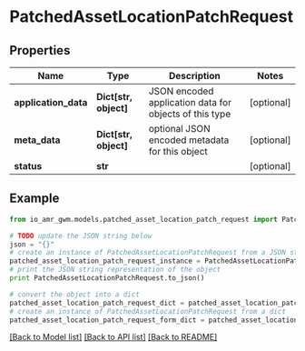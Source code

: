 # PatchedAssetLocationPatchRequest


## Properties
Name | Type | Description | Notes
------------ | ------------- | ------------- | -------------
**application_data** | **Dict[str, object]** | JSON encoded application data for objects of this type | [optional] 
**meta_data** | **Dict[str, object]** | optional JSON encoded metadata for this object | [optional] 
**status** | **str** |  | [optional] 

## Example

```python
from io_amr_gwm.models.patched_asset_location_patch_request import PatchedAssetLocationPatchRequest

# TODO update the JSON string below
json = "{}"
# create an instance of PatchedAssetLocationPatchRequest from a JSON string
patched_asset_location_patch_request_instance = PatchedAssetLocationPatchRequest.from_json(json)
# print the JSON string representation of the object
print PatchedAssetLocationPatchRequest.to_json()

# convert the object into a dict
patched_asset_location_patch_request_dict = patched_asset_location_patch_request_instance.to_dict()
# create an instance of PatchedAssetLocationPatchRequest from a dict
patched_asset_location_patch_request_form_dict = patched_asset_location_patch_request.from_dict(patched_asset_location_patch_request_dict)
```
[[Back to Model list]](../README.md#documentation-for-models) [[Back to API list]](../README.md#documentation-for-api-endpoints) [[Back to README]](../README.md)


